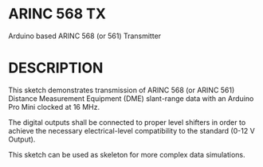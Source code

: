 # ARINC 568 TX
Arduino based ARINC 568 (or 561) Transmitter

# DESCRIPTION
This sketch demonstrates transmission of ARINC 568 (or ARINC 561) Distance Measurement Equipment (DME) slant-range data with an Arduino Pro Mini clocked at 16 MHz.

The digital outputs shall be connected to proper level shifters in order to achieve the necessary electrical-level compatibility to the standard (0-12 V Output).

This sketch can be used as skeleton for more complex data simulations.
